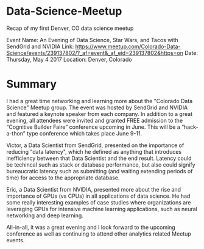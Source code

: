 # Data-Science-Meetup
Recap of my first Denver, CO data science meetup

Event Name: An Evening of Data Science, Star Wars, and Tacos with SendGrid and NVIDIA
Link: https://www.meetup.com/Colorado-Data-Science/events/239137802/?_af=event&_af_eid=239137802&https=on
Date: Thursday, May 4 2017
Location: Denver, Colorado

# Summary
I had a great time networking and learning more about the "Colorado Data Science" Meetup group. The event was hosted by SendGrid and NVIDIA and featured a keynote speaker from each company. In addition to a great evening, all attendees were invited and granted FREE admission to the “Cognitive Builder Faire” conference upcoming in June. This will be a “hack-a-thon” type conference which takes place June 9-11. 

Victor, a Data Scientist from SendGrid, presented on the importance of reducing "data latency", which he defined as anything that introduces inefficiency between that Data Scientist and the end result. Latency could be techincal such as stack or database performance, but also could signify bureaucratic latency such as submitting (and waiting extending periods of time) for access to the appropriate database. 

Eric, a Data Scientist from NVIDIA, presented more about the rise and importance of GPUs (vs CPUs) in all applications of data science. He had some really interesting examples of case studies where organizations are leveraging GPUs for intensive machine learning applications, such as neural networking and deep learning. 

All-in-all, it was a great evening and I look forward to the upcoming conference as well as continuing to attend other analytics related Meetup events. 
